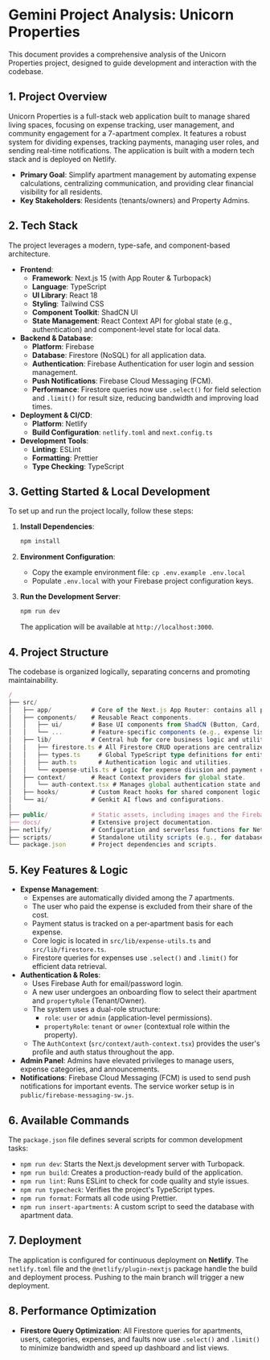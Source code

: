 # Gemini Project Analysis: Unicorn Properties

This document provides a comprehensive analysis of the Unicorn Properties project, designed to guide development and interaction with the codebase.

## 1. Project Overview

Unicorn Properties is a full-stack web application built to manage shared living spaces, focusing on expense tracking, user management, and community engagement for a 7-apartment complex. It features a robust system for dividing expenses, tracking payments, managing user roles, and sending real-time notifications. The application is built with a modern tech stack and is deployed on Netlify.

- **Primary Goal**: Simplify apartment management by automating expense calculations, centralizing communication, and providing clear financial visibility for all residents.
- **Key Stakeholders**: Residents (tenants/owners) and Property Admins.

## 2. Tech Stack

The project leverages a modern, type-safe, and component-based architecture.

- **Frontend**:
  - **Framework**: Next.js 15 (with App Router & Turbopack)
  - **Language**: TypeScript
  - **UI Library**: React 18
  - **Styling**: Tailwind CSS
  - **Component Toolkit**: ShadCN UI
  - **State Management**: React Context API for global state (e.g., authentication) and component-level state for local data.
- **Backend & Database**:
  - **Platform**: Firebase
  - **Database**: Firestore (NoSQL) for all application data.
  - **Authentication**: Firebase Authentication for user login and session management.
  - **Push Notifications**: Firebase Cloud Messaging (FCM).
  - **Performance**: Firestore queries now use `.select()` for field selection and `.limit()` for result size, reducing bandwidth and improving load times.
- **Deployment & CI/CD**:
  - **Platform**: Netlify
  - **Build Configuration**: `netlify.toml` and `next.config.ts`
- **Development Tools**:
  - **Linting**: ESLint
  - **Formatting**: Prettier
  - **Type Checking**: TypeScript

## 3. Getting Started & Local Development

To set up and run the project locally, follow these steps:

1. **Install Dependencies**:

   ```bash
   npm install
   ```

2. **Environment Configuration**:
   - Copy the example environment file: `cp .env.example .env.local`
   - Populate `.env.local` with your Firebase project configuration keys.
3. **Run the Development Server**:

   ```bash
   npm run dev
   ```

   The application will be available at `http://localhost:3000`.

## 4. Project Structure

The codebase is organized logically, separating concerns and promoting maintainability.

```typescript
/
├── src/
│   ├── app/           # Core of the Next.js App Router: contains all pages, layouts, and API routes.
│   ├── components/    # Reusable React components.
│   │   ├── ui/        # Base UI components from ShadCN (Button, Card, etc.).
│   │   └── ...        # Feature-specific components (e.g., expense lists, dialogs).
│   ├── lib/           # Central hub for core business logic and utilities.
│   │   ├── firestore.ts # All Firestore CRUD operations are centralized here. Queries use .select() and .limit() for performance.
│   │   ├── types.ts     # Global TypeScript type definitions for entities like User, Expense, etc.
│   │   ├── auth.ts      # Authentication logic and utilities.
│   │   └── expense-utils.ts # Logic for expense division and payment calculations.
│   ├── context/       # React Context providers for global state.
│   │   └── auth-context.tsx # Manages global authentication state and user profile.
│   ├── hooks/         # Custom React hooks for shared component logic.
│   └── ai/            # Genkit AI flows and configurations.
│
├── public/            # Static assets, including images and the Firebase Messaging service worker.
├── docs/              # Extensive project documentation.
├── netlify/           # Configuration and serverless functions for Netlify.
├── scripts/           # Standalone utility scripts (e.g., for database seeding).
└── package.json       # Project dependencies and scripts.
```

## 5. Key Features & Logic

- **Expense Management**:
  - Expenses are automatically divided among the 7 apartments.
  - The user who paid the expense is excluded from their share of the cost.
  - Payment status is tracked on a per-apartment basis for each expense.
  - Core logic is located in `src/lib/expense-utils.ts` and `src/lib/firestore.ts`.
  - Firestore queries for expenses use `.select()` and `.limit()` for efficient data retrieval.
- **Authentication & Roles**:
  - Uses Firebase Auth for email/password login.
  - A new user undergoes an onboarding flow to select their apartment and `propertyRole` (Tenant/Owner).
  - The system uses a dual-role structure:
    - `role`: `user` or `admin` (application-level permissions).
    - `propertyRole`: `tenant` or `owner` (contextual role within the property).
  - The `AuthContext` (`src/context/auth-context.tsx`) provides the user's profile and auth status throughout the app.
- **Admin Panel**: Admins have elevated privileges to manage users, expense categories, and announcements.
- **Notifications**: Firebase Cloud Messaging (FCM) is used to send push notifications for important events. The service worker setup is in `public/firebase-messaging-sw.js`.

## 6. Available Commands

The `package.json` file defines several scripts for common development tasks:

- `npm run dev`: Starts the Next.js development server with Turbopack.
- `npm run build`: Creates a production-ready build of the application.
- `npm run lint`: Runs ESLint to check for code quality and style issues.
- `npm run typecheck`: Verifies the project's TypeScript types.
- `npm run format`: Formats all code using Prettier.
- `npm run insert-apartments`: A custom script to seed the database with apartment data.

## 7. Deployment

The application is configured for continuous deployment on **Netlify**. The `netlify.toml` file and the `@netlify/plugin-nextjs` package handle the build and deployment process. Pushing to the main branch will trigger a new deployment.

## 8. Performance Optimization

- **Firestore Query Optimization**: All Firestore queries for apartments, users, categories, expenses, and faults now use `.select()` and `.limit()` to minimize bandwidth and speed up dashboard and list views.
